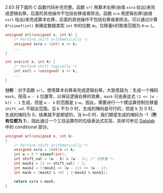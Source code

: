 2.63 将下面的 C 函数代码补充完整。函数 `srl` 用算术右移(由值 `xsra` 给出)来完成逻辑右移，后面的其他操作不包括右移或者除法。函数 `sra` 用逻辑右移(由值 `xsrl` 给出)来完成算术右移，后面的其他操作不包括右移或者除法。可以通过计算 `8*sizeof(int)` 来确定数据类型 `int` 中的位数 w。位移量k的取值范围为 `0~w-1`。

```c
unsigned srl(unsigned x, int k) {
    /* Perform shift arithmetically */
    unsigned xsra = (int) x >> k;
    ...
}

int sra(int x, int k) {
    /* Perform shift logically */  
    int xsrl = (unsigned) x >> k;
    ...
}

```


**分析**：对于函数 `srl`，使用算术右移来完成逻辑右移，大致思路为：生成一个掩码 `mask`，把高 `w - k` 位置零，以保证逻辑右移的效果，`mask` 可由表达式 `(1 << (w - k)) - 1` 生成，但是 `w - k` 的范围是 `1~w`，因此，需要进行一个模运算控制位移量 `shift_val` 不超出范围。当 k 不为 0 时，生成的掩码是可行的，但是 k 为 0 时，生成的掩码为 0，结果就不是期望的，当 k=0 时，我们期望生成的掩码为 -1（**所有位都为 1**），因此通过一个三目运算符的位级表达式实现，具体可参见 [Datalab](/labs/solutions/datalab.md) 中的 conditional 部分。

```c
unsigned srl(unsigned x, int k)
{
    /* Perform shift arithmetically */
    unsigned xsra = (int)x >> k;
    int w = 8 * sizeof(int);
    int shift_val = (w - k) & (w - 1); /* 位移量 */
    int mask1 = (1 << shift_val) - 1;
    int mask2 = (!mask1 << (w - 1)) >> (w - 1);
    int mask = (mask2 & ~0) | (~mask2 & mask1);

    return xsra & mask;
}
```

